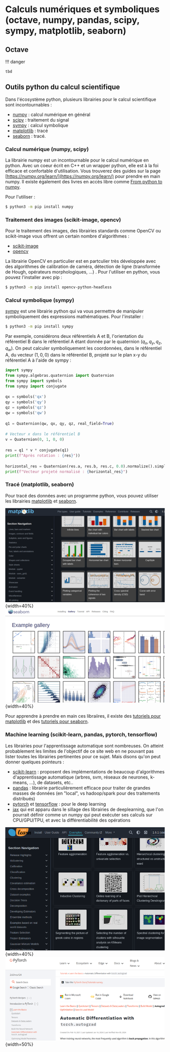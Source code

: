 # Calculs numériques et symboliques (octave, numpy, pandas, scipy, sympy, matplotlib, seaborn)

## Octave

!!! danger

	tbd

## Outils python du calcul scientifique

Dans l'écosystème python, plusieurs librairies pour le calcul scientifique sont incontournables :

- [numpy](https://numpy.org) : calcul numérique en général
- [scipy](https://scipy.org/) : traitement du signal
- [sympy](https://www.sympy.org) : calcul symbolique
- [matplotlib](https://matplotlib.org/) : tracé
- [seaborn](https://seaborn.pydata.org/) : tracé.



### Calcul numérique (numpy, scipy)

La librairie numpy est un incontournable pour le calcul numérique en python.
Avec un coeur écrit en C++ et un wrapper python, elle est à la foi efficace et
confortable d'utilisation. Vous trouverez des guides sur la page [https://numpy.org/learn/](https://numpy.org/learn/) pour prendre en main numpy. Il existe également des livres en accès libre comme [From python to numpy](https://github.com/rougier/scientific-visualization-book).

Pour l'utiliser :

```bash
$ python3 -m pip install numpy
```

### Traitement des images (scikit-image, opencv)

Pour le traitement des images, des librairies standards comme OpenCV ou
scikit-image vous offrent un certain nombre d'algorithmes :

- [scikit-image](https://scikit-image.org/)
- [opencv](https://opencv.org/)

La librairie OpenCV en particulier est en partculier très développée avec des
algorithmes de calibration de caméra, détection de ligne (transformée de Hough,
opérateurs morphologiques, ...) . Pour 
l'utiliser en python, vous pouvez l'installer avec pip :

```bash
$ python3 -m pip install opencv-python-headless
```



### Calcul symbolique (sympy)

[sympy](https://www.sympy.org) est une librairie python qui va vous permettre de manipuler symboliquement des expressions mathématiques. Pour l'installer :

```bash
$ python3 -m pip install sympy
```

Par exemple, considérons deux référentiels A et B, l'orientation du référentiel
B dans le référentiel A étant donnée par le quaternion ($q_x, q_y, q_z, q_w)$.
On peut calculer symboliquement les coordonnées, dans le référentiel A, du vecteur $(1, 0, 0)$ dans le référentiel B, projeté sur le plan x-y du référentiel A à l'aide de sympy :

```python
import sympy
from sympy.algebras.quaternion import Quaternion
from sympy import symbols
from sympy import conjugate

qx = symbols('qx')
qy = symbols('qy')
qz = symbols('qz')
qw = symbols('qw')

q1 = Quaternion(qw, qx, qy, qz, real_field=True)

# Vecteur x dans le référentiel B
v = Quaternion(0, 1, 0, 0)

res = q1 * v * conjugate(q1)
print(f"Après rotation : {res}"))

horizontal_res = Quaternion(res.a, res.b, res.c, 0.0).normalize().simplify()
print(f"Vecteur projeté normalisé : {horizontal_res}")
```

### Tracé (matplotlib, seaborn)

Pour tracé des données avec un programme python, vous pouvez utiliser les
librairies [matplotlib](https://matplotlib.org/) et [seaborn](https://seaborn.pydata.org/).

![Galerie d'exemples de matplotlib](../assets/matplotlib.png){width=40%}
![Galerie d'exemples de seaborn](../assets/seaborn.png){width=40%}

Pour apprendre à prendre en main ces libraiires, il existe des [tutoriels pour
matplotlib](https://matplotlib.org/stable/tutorials/index.html) et des
[tutoriels pour seaborn](https://seaborn.pydata.org/tutorial.html).

### Machine learning (scikit-learn, pandas, pytorch, tensorflow)

Les librairies pour l'apprentissage automatique sont nombreuses. On atteint
probablement les limites de l'objectif de ce site web en ne pouvant pas lister
toutes les librairies pertinentes pour ce sujet. Mais disons qu'on peut donner
quelques pointeurs :

- [scikit-learn](https://scikit-learn.org) : proposent des implémentations de
  beaucoup d'algorithmes d'apprentissage automatique (arbres, svm, réseaux de
  neurones, k-means, ...), de datasets, etc..
- [pandas](https://pandas.pydata.org) : librairie particulièrement efficace pour
  traiter de grandes masses de données (en "local", vs hadoop/spark pour des traitements distribués)
- [pytorch](https://pytorch.org) et  [tensorflow](https://tensorflow.org) : pour
  le deep learning
- [jax](https://docs.jax.dev/en/latest/) qui est apparu dans le sillage des
  librairies de deeplearning, que l'on pourrait définir comme un numpy qui peut
  exécuter ses calculs sur CPU/GPU/TPU, et avec la différentiabilité des opérations

![Galerie d'exemples de scikit learn](../assets/scikit.png){width=40%}
![Tutoriel pytorch](../assets/pytorch.png){width=50%}

